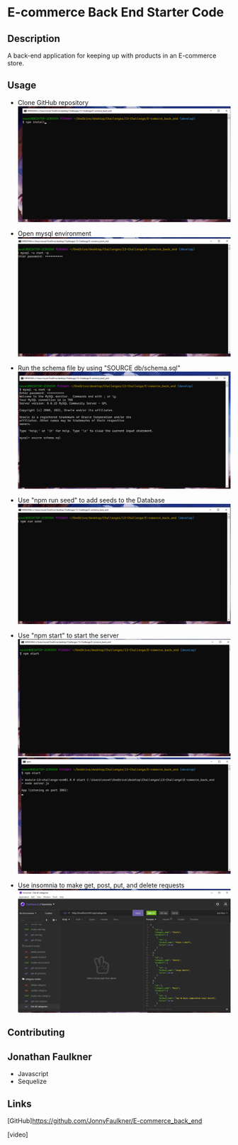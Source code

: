 # E-commerce Back End Starter Code

## Description

A back-end application for keeping up with products in an E-commerce store.

## Usage

* Clone GitHub repository
![step-2](screenshots/step-2.png)

* Open mysql environment
![step-3](screenshots/step-3.png)

* Run the schema file by using "SOURCE db/schema.sql"
![step-4](screenshots/step-4.png)

* Use "npm run seed" to add seeds to the Database
![step-5](screenshots/step-5.png)

* Use "npm start" to start the server
![step-6](screenshots/step-6.png)
![step-6-2](screenshots/step-6-2.png)

* Use insomnia to make get, post, put, and delete requests
![step-7](screenshots/step-7.png)

## Contributing

## Jonathan Faulkner
* Javascript
* Sequelize

## Links
[GitHub]https://github.com/JonnyFaulkner/E-commerce_back_end

[video]